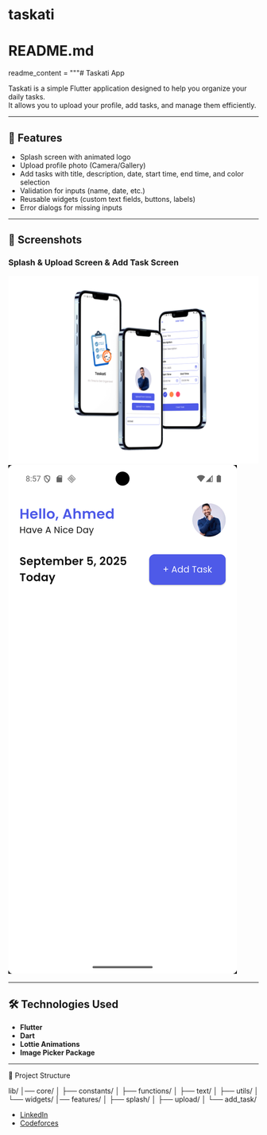 # taskati

# README.md
readme_content = """# Taskati App

Taskati is a simple Flutter application designed to help you organize your daily tasks.  
It allows you to upload your profile, add tasks, and manage them efficiently.

---

## 🚀 Features
- Splash screen with animated logo
- Upload profile photo (Camera/Gallery)
- Add tasks with title, description, date, start time, end time, and color selection
- Validation for inputs (name, date, etc.)
- Reusable widgets (custom text fields, buttons, labels)
- Error dialogs for missing inputs

---

## 📸 Screenshots

### Splash & Upload Screen & Add Task Screen
![Splash & Upload & Add Task](first_screen.png)
![home](home_screen.png)


---

## 🛠️ Technologies Used
- **Flutter**
- **Dart**
- **Lottie Animations**
- **Image Picker Package**

---


📂 Project Structure

  lib/
│── core/
│   ├── constants/
│   ├── functions/
│   ├── text/
│   ├── utils/
│   └── widgets/
│── features/
│   ├── splash/
│   ├── upload/
│   └── add_task/


- [LinkedIn](https://www.linkedin.com/in/moataz-mahmoud-a2a548a6/)  
- [Codeforces](https://codeforces.com/profile/El-Gazzar)

